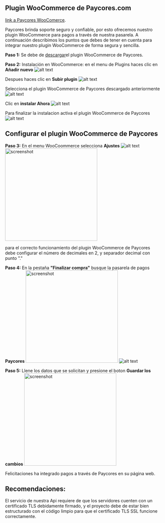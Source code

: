 ## Plugin WooCommerce de Paycores.com ##
[link a Paycores WooComerce](https://paycores.com/WooCommerce_plugin).

Paycores brinda soporte seguro y confiable, por esto ofrecemos nuestro plugin WooCommerce 
para pagos a través de nuestra pasarela. A continuación describimos los puntos que debes de tener en 
cuenta para integrar nuestro plugin WooCommerce de forma segura y sencilla.

**Paso 1:**
Se debe de [descargar](https://Paycores/WooCommerce_plugin/archive/master.zip)el plugin WooCommerce de Paycores.


**Paso 2:**
Instalación en WooCommerce: en el menu de Plugins haces clic en **Añadir nuevo**
![alt text](https://raw.githubusercontent.com/Paycores/steps/blob/master/WoCommerce/step_1.png)

Despues haces clic en **Subir plugin**
![alt text](https://raw.githubusercontent.com/Paycores/steps/blob/master/WoCommerce/step_2.png)

Selecciona el plugin WooCommerce de Paycores descargado anteriormente
![alt text](https://www.w3schools.com/css/img_fjords.jpg)

Clic en **instalar Ahora**
![alt text](https://raw.githubusercontent.com/username/projectname/branch/path/to/img.png)

Para finalizar la instalacion activa el plugin WooCommerce de Paycores
![alt text](https://raw.githubusercontent.com/username/projectname/branch/path/to/img.png)


## Configurar el plugin WooCommerce de Paycores ##

**Paso 3:**
En el menu WooCoommerce selecciona **Ajustes**
![alt text](https://raw.githubusercontent.com/username/projectname/branch/path/to/img.png)
<img src="https://raw.github.com/neokree/MaterialTabs/master/screen.jpg" alt="screenshot" width="300px" height="auto" />

para el correcto funcionamiento del plugin WooCommerce de Paycores debe configurar el número de decimales en 2,
y separador decimal con punto "."


**Paso 4:**
En la pestaña **"Finalizar compra"** busque la pasarela de pagos **Paycores**
<img src="https://raw.github.com/neokree/MaterialTabs/master/screen.jpg" alt="screenshot" width="300px" height="auto" />
![alt text](https://raw.githubusercontent.com/username/projectname/branch/path/to/img.png)

**Paso 5:**
Llene los datos que se solicitan y presione el boton **Guardar los cambios**
<img src="https://raw.github.com/neokree/MaterialTabs/master/screen.jpg" alt="screenshot" width="300px" height="auto" />

Felicitaciones ha integrado pagos a través de Paycores en su página web.

 ## Recomendaciones: ##
El servicio de nuestra Api requiere de que los servidores cuenten con un certificado TLS debidamente firmado, y el proyecto debe de estar bien estructurado con el código limpio para que el certificado TLS SSL funcione correctamente. 

